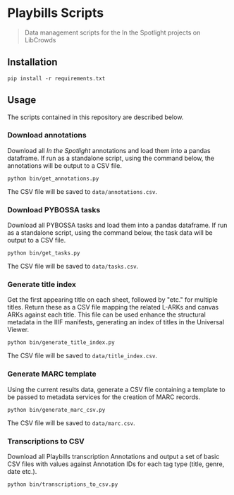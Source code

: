 # Playbills Scripts

> Data management scripts for the In the Spotlight projects on LibCrowds


## Installation

```
pip install -r requirements.txt
```


## Usage

The scripts contained in this repository are described below.


### Download annotations

Download all *In the Spotlight* annotations and load them into a pandas
dataframe. If run as a standalone script, using the command below, the
annotations will be output to a CSV file.

```
python bin/get_annotations.py
```

The CSV file will be saved to `data/annotations.csv`.


### Download PYBOSSA tasks

Download all PYBOSSA tasks and load them into a pandas dataframe. If run as
a standalone script, using the command below, the task data will be output to
a CSV file.

```
python bin/get_tasks.py
```

The CSV file will be saved to `data/tasks.csv`.


### Generate title index

Get the first appearing title on each sheet, followed by "etc." for
multiple titles. Return these as a CSV file mapping the related L-ARKs and
canvas ARKs against each title. This file can be used enhance the structural
metadata in the IIIF manifests, generating an index of titles in the Universal
Viewer.

```
python bin/generate_title_index.py
```

The CSV file will be saved to `data/title_index.csv`.


### Generate MARC template

Using the current results data, generate a CSV file containing a template
to be passed to metadata services for the creation of MARC records.

```
python bin/generate_marc_csv.py
```

The CSV file will be saved to `data/marc.csv`.


### Transcriptions to CSV

Download all Playbills transcription Annotations and output a set of basic
CSV files with values against Annotation IDs for each tag type
(title, genre, date etc.).

```
python bin/transcriptions_to_csv.py
```
